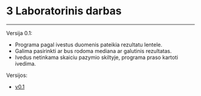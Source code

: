 # 3 Laboratorinis darbas
---
Versija 0.1:
* Programa pagal ivestus duomenis pateikia rezultatu lentele.
* Galima pasirinkti ar bus rodoma mediana ar galutinis rezultatas.
* Ivedus netinkama skaiciu pazymio skiltyje, programa praso kartoti ivedima.

Versijos:
* [v0.1](https://github.com/Rusliz/3-darbas/blob/v0.1/main.cpp)
